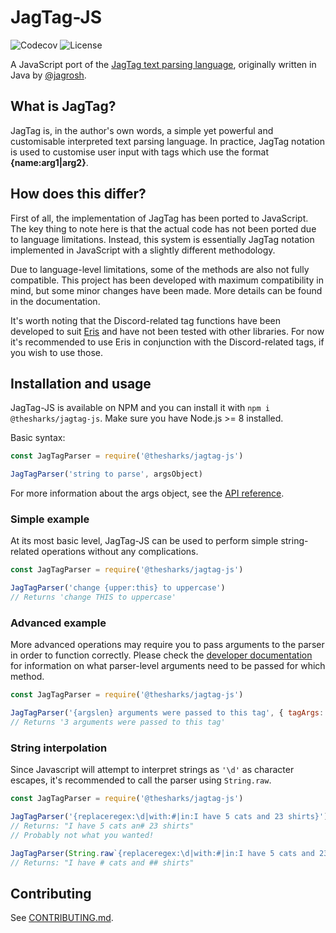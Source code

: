 # JagTag-JS

![Codecov](https://img.shields.io/codecov/c/github/thesharks/jagtag-js.svg) ![License](https://img.shields.io/github/license/thesharks/jagtag-js.svg) 

A JavaScript port of the [JagTag text parsing language](https://github.com/jagrosh/JagTag), originally written in Java by [@jagrosh](https://github.com/jagrosh).

## What is JagTag?

JagTag is, in the author's own words, a simple yet powerful and customisable interpreted text parsing language. In practice, JagTag notation is used to customise user input with tags which use the format **{name:arg1|arg2}**.

## How does this differ?

First of all, the implementation of JagTag has been ported to JavaScript. The key thing to note here is that the actual code has not been ported due to language limitations. Instead, this system is essentially JagTag notation implemented in JavaScript with a slightly different methodology.

Due to language-level limitations, some of the methods are also not fully compatible. This project has been developed with maximum compatibility in mind, but some minor changes have been made. More details can be found in the documentation.

It's worth noting that the Discord-related tag functions have been developed to suit [Eris](https://github.com/abalabahaha/eris) and have not been tested with other libraries. For now it's recommended to use Eris in conjunction with the Discord-related tags, if you wish to use those.

## Installation and usage

JagTag-JS is available on NPM and you can install it with `npm i @thesharks/jagtag-js`. Make sure you have Node.js >= 8 installed.

Basic syntax:

```js
const JagTagParser = require('@thesharks/jagtag-js')

JagTagParser('string to parse', argsObject)
```

For more information about the args object, see the [API reference](https://thesharks.github.io/JagTag-JS/interfaces/interfaces_iparserarguments.iparserarguments.html).

### Simple example

At its most basic level, JagTag-JS can be used to perform simple string-related operations without any complications.

```js
const JagTagParser = require('@thesharks/jagtag-js')

JagTagParser('change {upper:this} to uppercase')
// Returns 'change THIS to uppercase'
```

### Advanced example

More advanced operations may require you to pass arguments to the parser in order to function correctly. Please check the [developer documentation](https://thesharks.github.io/JagTag-JS/developers/intro) for information on what parser-level arguments need to be passed for which method.

```js
const JagTagParser = require('@thesharks/jagtag-js')

JagTagParser('{argslen} arguments were passed to this tag', { tagArgs: [ 'item1', 'item2', 'item3' ] })
// Returns '3 arguments were passed to this tag'
```

### String interpolation

Since Javascript will attempt to interpret strings as `'\d'` as character escapes, it's recommended to call the parser using `String.raw`.

```js
const JagTagParser = require('@thesharks/jagtag-js')

JagTagParser('{replaceregex:\d|with:#|in:I have 5 cats and 23 shirts}')
// Returns: "I have 5 cats an# 23 shirts"
// Probably not what you wanted!

JagTagParser(String.raw`{replaceregex:\d|with:#|in:I have 5 cats and 23 shirts}`)
// Returns: "I have # cats and ## shirts"
```

## Contributing

See [CONTRIBUTING.md](.github/CONTRIBUTING.md).
